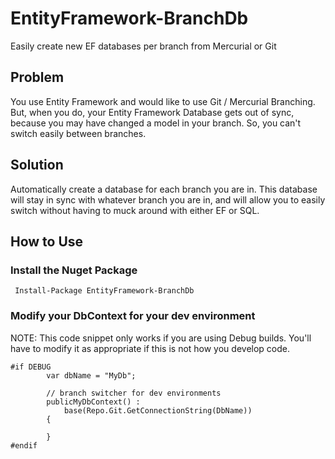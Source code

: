 EntityFramework-BranchDb
========================

Easily create new EF databases per branch from Mercurial or Git

## Problem

You use Entity Framework and would like to use Git / Mercurial Branching.   But, when you do, your Entity Framework Database gets out of sync, because you may have changed a model in your branch.  So, you can't switch easily between branches.

## Solution

Automatically create a database for each branch you are in.  This database will stay in sync with whatever branch you are in, and will allow you to easily switch without having to muck around with either EF or SQL.


## How to Use

### Install the Nuget Package
` Install-Package EntityFramework-BranchDb`

### Modify your DbContext for your dev environment

NOTE: This code snippet only works if you are using Debug builds.  You'll have to modify it as appropriate if this is not how you develop code.

    #if DEBUG
            var dbName = "MyDb";
            
            // branch switcher for dev environments
            publicMyDbContext() :
                base(Repo.Git.GetConnectionString(DbName))
            {
    
            }
    #endif
